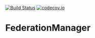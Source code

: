 [![Build Status](https://api.travis-ci.org/symbiote-h2020/FederationManager.svg?branch=staging)](https://api.travis-ci.org/symbiote-h2020/FederationManager)
[![codecov.io](https://codecov.io/github/symbiote-h2020/FederationManager/branch/master/graph/badge.svg)](https://codecov.io/github/symbiote-h2020/FederationManager)

# FederationManager


